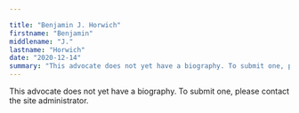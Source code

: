 ```yaml
---

title: "Benjamin J. Horwich"
firstname: "Benjamin"
middlename: "J."
lastname: "Horwich"
date: "2020-12-14"
summary: "This advocate does not yet have a biography. To submit one, please contact the site administrator."
---
```

This advocate does not yet have a biography. To submit one, please contact the site administrator.

